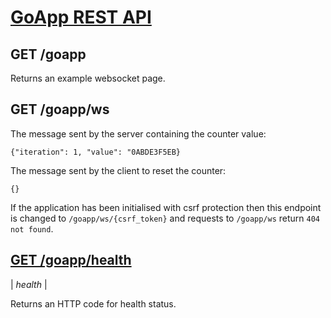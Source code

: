 # [GoApp REST API](#goapp)

## GET /goapp

Returns an example websocket page.

## GET /goapp/ws

The message sent by the server containing the counter value:
```
{"iteration": 1, "value": "0ABDE3F5EB}
```
The message sent by the client to reset the counter:
```
{}
```

If the application has been initialised with csrf protection then this endpoint is changed to `/goapp/ws/{csrf_token}` and requests to `/goapp/ws` return `404 not found`.

## [GET /goapp/health](#health)
| _health_ |

Returns an HTTP code for health status.
